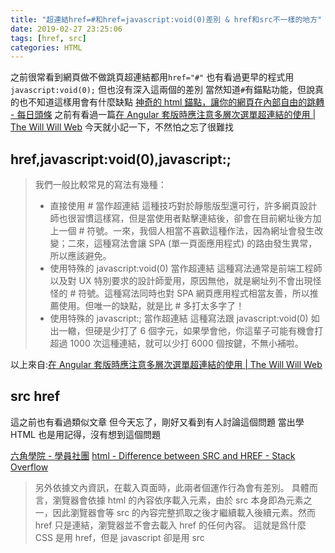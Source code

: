 ```yaml
---
title: "超連結href=#和href=javascript:void(0)差別 & href和src不一樣的地方"
date: 2019-02-27 23:25:06
tags: [href, src]
categories: HTML
---
```


之前很常看到網頁做不做跳頁超連結都用`href="#"`
也有看過更早的程式用`javascript:void(0);`
但也沒有深入這兩個的差別
當然知道`#`有錨點功能，但說真的也不知道這樣用會有什麼缺點
[神奇的 html 錨點，讓你的網頁在內部自由的跳轉 - 每日頭條](https://kknews.cc/zh-tw/tech/ena88ry.html)
之前有看過一篇[在 Angular 套版時應注意多層次選單超連結的使用 | The Will Will Web](https://blog.miniasp.com/post/2018/09/22/Angular-template-with-hash-link-problem)
今天就小記一下，不然怕之忘了很難找

<!--more-->

## href,javascript:void(0),javascript:;

> 我們一般比較常見的寫法有幾種：
>
> - 直接使用 # 當作超連結
>   這種技巧對於靜態版型還可行，許多網頁設計師也很習慣這樣寫，但是當使用者點擊連結後，卻會在目前網址後方加上一個 # 符號。一來，我個人相當不喜歡這種作法，因為網址會發生改變；二來，這種寫法會讓 SPA (單一頁面應用程式) 的路由發生異常，所以應該避免。
> - 使用特殊的 javascript:void(0) 當作超連結
>   這種寫法通常是前端工程師以及對 UX 特別要求的設計師愛用，原因無他，就是網址列不會出現怪怪的 # 符號。這種寫法同時也對 SPA 網頁應用程式相當友善，所以推薦使用。但唯一的缺點，就是比 # 多打太多字了！
> - 使用特殊的 javascript:; 當作超連結
>   這種寫法跟 javascript:void(0) 如出一轍，但硬是少打了 6 個字元，如果學會他，你這輩子可能有機會打超過 1000 次這種連結，就可以少打 6000 個按鍵，不無小補啦。

以上來自:[在 Angular 套版時應注意多層次選單超連結的使用 | The Will Will Web](https://blog.miniasp.com/post/2018/09/22/Angular-template-with-hash-link-problem)

## src href

這之前也有看過類似文章
但今天忘了，剛好又看到有人討論這個問題
當出學 HTML 也是用記得，沒有想到這個問題

[六角學院 - 學員社團](https://www.facebook.com/groups/110635703123103/permalink/361861428000528/?comment_id=361918307994840&comment_tracking=%7B%22tn%22%3A%22R%22%7D)
[html - Difference between SRC and HREF - Stack Overflow](https://stackoverflow.com/questions/3395359/difference-between-src-and-href?fbclid=IwAR19QTM94zHMAXPawqr9i_sWKF7-UXD6b9WWRf-aLNorxSAWpctLPz2B2mc)

> 另外依據文內資訊，在載入頁面時，此兩者個運作行為會有差別。
> 具體而言，瀏覽器會依據 html 的內容依序載入元素，由於 src 本身即為元素之一，因此瀏覽器會等 src 的內容完整抓取之後才繼續載入後續元素。然而 href 只是連結，瀏覽器並不會去載入 href 的任何內容。
> 這就是爲什麼 CSS 是用 href，但是 javascript 卻是用 src
